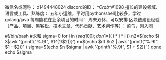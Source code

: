 微信名或昵称： x1494448024
discord的ID： ^_Crab_^#1098
擅长的建设领域、语言或工具、熟练度： 五年小运维，平时用python/shell比较多，学过golang/java
每周能花在业余项目的时间： 周未双休，可以安排
区块链建设经验（产品、项目、黑客松、技术文章、代码贡献、艺术创作等）： 菜鸟，刚入圈

#!/bin/bash
#求和
sigma=0
for i in $(seq 100); do
        n1=$(( i * i * i ))
        n2=$(echo $i 3|awk '{printf("%.9f", $1^(1/$2))}')
        n=$(echo $n1 $n2 | awk '{printf("%.9f", $1 - $2)}' )
        sigma=$(echo $n $sigma | awk '{printf("%.9f", $1 + $2)}' )
done
echo $sigma
